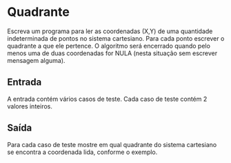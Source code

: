 # Quadrante


Escreva um programa para ler as coordenadas (X,Y) de uma quantidade indeterminada de pontos no sistema cartesiano. Para cada ponto escrever o quadrante a que ele pertence. O algoritmo será encerrado quando pelo menos uma de duas coordenadas for NULA (nesta situação sem escrever mensagem alguma).

## Entrada
A entrada contém vários casos de teste. Cada caso de teste contém 2 valores inteiros.

## Saída
Para cada caso de teste mostre em qual quadrante do sistema cartesiano se encontra a coordenada lida, conforme o exemplo.